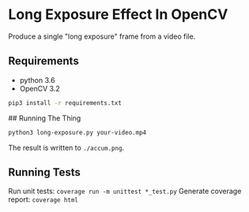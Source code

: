 # Long Exposure Effect In OpenCV

Produce a single "long exposure" frame from a video file.

## Requirements
 - python 3.6
 - OpenCV 3.2

```sh
pip3 install -r requirements.txt
```

## Running The Thing

```sh
python3 long-exposure.py your-video.mp4
```

The result is written to `./accum.png`.

## Running Tests

Run unit tests: `coverage run -m unittest *_test.py`
Generate coverage report: `coverage html`

